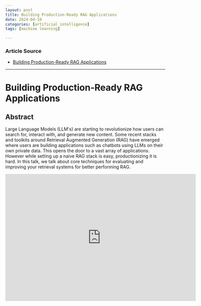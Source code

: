```yaml
---
layout: post
title: Building Production-Ready RAG Applications
date: 2024-04-10
categories: [artificial intelligence]
tags: [machine learning]

---
```


### Article Source


* [Building Production-Ready RAG Applications](https://www.youtube.com/watch?v=TRjq7t2Ms5I)

---


# Building Production-Ready RAG Applications

## Abstract

Large Language Models (LLM's) are starting to revolutionize how users can search for, interact with, and generate new content. Some recent stacks and toolkits around Retrieval Augmented Generation (RAG) have emerged where users are building applications such as chatbots using LLMs on their own private data. This opens the door to a vast array of applications. However while setting up a naive RAG stack is easy, productionizing it is hard. In this talk, we talk about core techniques for evaluating and improving your retrieval systems for better performing RAG.

<iframe width="600" height="400" src="https://www.youtube.com/embed/TRjq7t2Ms5I?si=0PC90TPEH-gPG5fD" title="YouTube video player" frameborder="0" allow="accelerometer; autoplay; clipboard-write; encrypted-media; gyroscope; picture-in-picture; web-share" referrerpolicy="strict-origin-when-cross-origin" allowfullscreen></iframe>